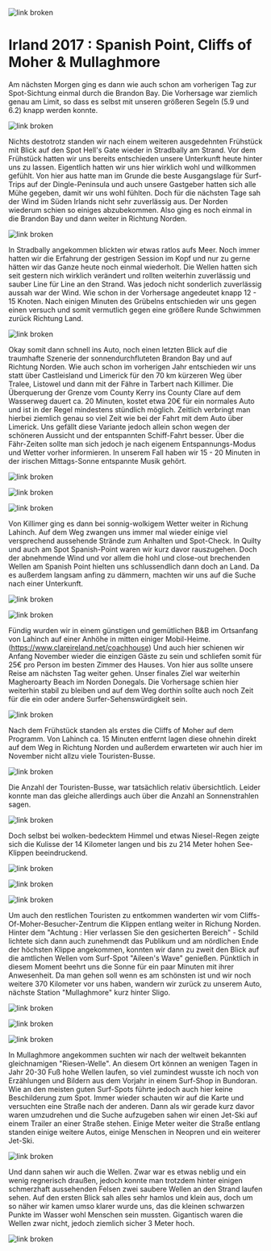 ![link broken](../../../../../../mediaLibrary/posts/2017/ireland-irland/11-07-spanish-point-cliffs-of-moher-mullaghmore/windsurf-stormy-stories-surf-travel-blog-ireland-irland-11-07-spanish-point-cliffs-of-moher-mullaghmore-WM-35p-DSC09663.jpg)

# Irland 2017 : Spanish Point, Cliffs of Moher & Mullaghmore

Am nächsten Morgen ging es dann wie auch schon am vorherigen Tag zur Spot-Sichtung einmal durch die Brandon Bay. Die Vorhersage war ziemlich genau am Limit, so dass es selbst mit unseren größeren Segeln (5.9 und 6.2) knapp werden konnte.

![link broken](../../../../../../mediaLibrary/posts/2017/ireland-irland/11-07-spanish-point-cliffs-of-moher-mullaghmore/windsurf-stormy-stories-surf-travel-blog-ireland-irland-11-07-spanish-point-cliffs-of-moher-mullaghmore-WM-35p-DSC09529.jpg)

Nichts destotrotz standen wir nach einem weiteren ausgedehnten Frühstück mit Blick auf den Spot Hell's Gate wieder in Stradbally am Strand. Vor dem Frühstück hatten wir uns bereits entschieden unsere Unterkunft heute hinter uns zu lassen.
Eigentlich hatten wir uns hier wirklich wohl und willkommen gefühlt. Von hier aus hatte man im Grunde die beste Ausgangslage für Surf-Trips auf der Dingle-Peninsula und auch unsere Gastgeber hatten sich alle Mühe gegeben, damit wir uns wohl fühlten.
Doch für die nächsten Tage sah der Wind im Süden Irlands nicht sehr zuverlässig aus.
Der Norden wiederum schien so einiges  abzubekommen. Also ging es noch einmal in die Brandon Bay und dann weiter in Richtung Norden.

![link broken](../../../../../../mediaLibrary/posts/2017/ireland-irland/11-07-spanish-point-cliffs-of-moher-mullaghmore/windsurf-stormy-stories-surf-travel-blog-ireland-irland-11-07-spanish-point-cliffs-of-moher-mullaghmore-WM-35p-DSC09533.jpg)

In Stradbally angekommen blickten wir etwas ratlos aufs Meer. Noch immer hatten wir die Erfahrung der gestrigen Session im Kopf und nur zu gerne hätten wir das Ganze heute noch einmal wiederholt. Die Wellen hatten sich seit gestern nich wirklich verändert und rollten weiterhin zuverlässig und sauber Line für Line an den Strand. Was jedoch nicht sonderlich zuverlässig aussah war der Wind. Wie schon in der Vorhersage angedeutet knapp 12 - 15 Knoten. Nach einigen Minuten des Grübelns entschieden wir uns gegen einen versuch und somit vermutlich gegen eine größere Runde Schwimmen zurück Richtung Land.

![link broken](../../../../../../mediaLibrary/posts/2017/ireland-irland/11-07-spanish-point-cliffs-of-moher-mullaghmore/windsurf-stormy-stories-surf-travel-blog-ireland-irland-11-07-spanish-point-cliffs-of-moher-mullaghmore-WM-35p-DSC09534.jpg)

Okay somit dann schnell ins Auto, noch einen letzten Blick auf die traumhafte Szenerie der sonnendurchfluteten Brandon Bay und auf Richtung Norden.
Wie auch schon im vorherigen Jahr entschieden wir uns statt über Castleisland und Limerick für den 70 km kürzeren Weg über Tralee, Listowel und dann mit der Fähre in Tarbert nach Killimer. Die Überquerung der Grenze vom County Kerry ins County Clare auf dem Wasserweg dauert ca. 20 Minuten, kostet etwa 20€ für ein normales Auto und ist in der Regel mindestens stündlich möglich.
Zeitlich verbringt man hierbei ziemlich genau so viel Zeit wie bei der Fahrt mit dem Auto über Limerick. Uns gefällt diese Variante jedoch allein schon wegen der schöneren Aussicht und der entspannten Schiff-Fahrt besser. Über die Fähr-Zeiten sollte man sich jedoch je nach eigenem Entspannungs-Modus und Wetter vorher informieren. In unserem Fall haben wir 15 - 20 Minuten in der irischen Mittags-Sonne entspannte Musik gehört.

![link broken](../../../../../../mediaLibrary/posts/2017/ireland-irland/11-07-spanish-point-cliffs-of-moher-mullaghmore/windsurf-stormy-stories-surf-travel-blog-ireland-irland-11-07-spanish-point-cliffs-of-moher-mullaghmore-WM-35p-DSC09536.jpg)

![link broken](../../../../../../mediaLibrary/posts/2017/ireland-irland/11-07-spanish-point-cliffs-of-moher-mullaghmore/windsurf-stormy-stories-surf-travel-blog-ireland-irland-11-07-spanish-point-cliffs-of-moher-mullaghmore-WM-35p-DSC09537.jpg)

![link broken](../../../../../../mediaLibrary/posts/2017/ireland-irland/11-07-spanish-point-cliffs-of-moher-mullaghmore/windsurf-stormy-stories-surf-travel-blog-ireland-irland-11-07-spanish-point-cliffs-of-moher-mullaghmore-WM-35p-DSC09540.jpg)

Von Killimer ging es dann bei sonnig-wolkigem Wetter weiter in Richung Lahinch. Auf dem Weg zwangen uns immer mal wieder einige viel versprechend aussehende Strände zum Anhalten und Spot-Check. In Quilty und auch am Spot Spanish-Point waren wir kurz davor rauszugehen. Doch der abnehmende Wind und vor allem die hohl und close-out brechenden Wellen am Spanish Point hielten uns schlussendlich dann doch an Land. Da es außerdem langsam anfing zu dämmern, machten wir uns auf die Suche nach einer Unterkunft.


![link broken](../../../../../../mediaLibrary/posts/2017/ireland-irland/11-07-spanish-point-cliffs-of-moher-mullaghmore/windsurf-stormy-stories-surf-travel-blog-ireland-irland-11-07-spanish-point-cliffs-of-moher-mullaghmore-WM-35p-DSC09543.jpg)

![link broken](../../../../../../mediaLibrary/posts/2017/ireland-irland/11-07-spanish-point-cliffs-of-moher-mullaghmore/windsurf-stormy-stories-surf-travel-blog-ireland-irland-11-07-spanish-point-cliffs-of-moher-mullaghmore-WM-35p-DSC09568.jpg)

Fündig wurden wir in einem günstigen und gemütlichen B&B im Ortsanfang von Lahinch auf einer Anhöhe in mitten einiger Mobil-Heime. (https://www.clareireland.net/coachhouse) Und auch hier schienen wir Anfang November wieder die einzigen Gäste zu sein und schliefen somit für 25€ pro Person im besten Zimmer des Hauses.
Von hier aus sollte unsere Reise am nächsten Tag weiter gehen. Unser finales Ziel war weiterhin Magheroarty Beach im Norden Donegals. Die Vorhersage schien hier weiterhin stabil zu bleiben und auf dem Weg dorthin sollte auch noch Zeit für die ein oder andere Surfer-Sehenswürdigkeit sein.

![link broken](../../../../../../mediaLibrary/posts/2017/ireland-irland/11-07-spanish-point-cliffs-of-moher-mullaghmore/windsurf-stormy-stories-surf-travel-blog-ireland-irland-11-07-spanish-point-cliffs-of-moher-mullaghmore-WM-35p-DSC09577.jpg)

Nach dem Frühstück standen als erstes die Cliffs of Moher auf dem Programm. Von Lahinch ca. 15 Minuten entfernt lagen diese ohnehin direkt auf dem Weg in Richtung Norden und außerdem erwarteten wir auch hier im November nicht allzu viele Touristen-Busse.

![link broken](../../../../../../mediaLibrary/posts/2017/ireland-irland/11-07-spanish-point-cliffs-of-moher-mullaghmore/windsurf-stormy-stories-surf-travel-blog-ireland-irland-11-07-spanish-point-cliffs-of-moher-mullaghmore-WM-35p-DSC09586.jpg)

Die Anzahl der Touristen-Busse, war tatsächlich relativ übersichtlich. Leider konnte man das gleiche allerdings auch über die Anzahl an Sonnenstrahlen sagen.

![link broken](../../../../../../mediaLibrary/posts/2017/ireland-irland/11-07-spanish-point-cliffs-of-moher-mullaghmore/windsurf-stormy-stories-surf-travel-blog-ireland-irland-11-07-spanish-point-cliffs-of-moher-mullaghmore-WM-35p-DSC09629.jpg)

Doch selbst bei wolken-bedecktem Himmel und etwas Niesel-Regen zeigte sich die Kulisse der 14 Kilometer langen und bis zu 214 Meter hohen See-Klippen beeindruckend.

![link broken](../../../../../../mediaLibrary/posts/2017/ireland-irland/11-07-spanish-point-cliffs-of-moher-mullaghmore/windsurf-stormy-stories-surf-travel-blog-ireland-irland-11-07-spanish-point-cliffs-of-moher-mullaghmore-WM-35p-DSC09636.jpg)

![link broken](../../../../../../mediaLibrary/posts/2017/ireland-irland/11-07-spanish-point-cliffs-of-moher-mullaghmore/windsurf-stormy-stories-surf-travel-blog-ireland-irland-11-07-spanish-point-cliffs-of-moher-mullaghmore-WM-35p-DSC09645.jpg)

![link broken](../../../../../../mediaLibrary/posts/2017/ireland-irland/11-07-spanish-point-cliffs-of-moher-mullaghmore/windsurf-stormy-stories-surf-travel-blog-ireland-irland-11-07-spanish-point-cliffs-of-moher-mullaghmore-WM-35p-DSC09663.jpg)

Um auch den restlichen Touristen zu entkommen wanderten wir vom Cliffs-Of-Moher-Besucher-Zentrum die Klippen entlang weiter in Richung Norden. Hinter dem "Achtung : Hier verlassen Sie den gesicherten Bereich" - Schild lichtete sich dann auch zunehmendt das Publikum und am nördlichen Ende der höchsten Klippe angekommen, konnten wir dann zu zweit den Blick auf die amtlichen Wellen vom Surf-Spot "Aileen's Wave" genießen. Pünktlich in diesem Moment beehrt uns die Sonne für ein paar Minuten mit ihrer Anwesenheit.
Da man gehen soll wenn es am schönsten ist und wir noch weitere 370 Kilometer vor uns haben, wandern wir zurück zu unserem Auto, nächste Station "Mullaghmore" kurz hinter Sligo.

![link broken](../../../../../../mediaLibrary/posts/2017/ireland-irland/11-07-spanish-point-cliffs-of-moher-mullaghmore/windsurf-stormy-stories-surf-travel-blog-ireland-irland-11-07-spanish-point-cliffs-of-moher-mullaghmore-WM-35p-DSC09682.jpg)

![link broken](../../../../../../mediaLibrary/posts/2017/ireland-irland/11-07-spanish-point-cliffs-of-moher-mullaghmore/windsurf-stormy-stories-surf-travel-blog-ireland-irland-11-07-spanish-point-cliffs-of-moher-mullaghmore-WM-35p-DSC09702.jpg)

![link broken](../../../../../../mediaLibrary/posts/2017/ireland-irland/11-07-spanish-point-cliffs-of-moher-mullaghmore/windsurf-stormy-stories-surf-travel-blog-ireland-irland-11-07-spanish-point-cliffs-of-moher-mullaghmore-WM-35p-DSC09706.jpg)

In Mullaghmore angekommen suchten wir nach der weltweit bekannten gleichnamigen "Riesen-Welle". An diesem Ort können an wenigen Tagen in Jahr 20-30 Fuß hohe Wellen laufen, so viel zumindest wusste ich noch von Erzählungen und Bildern aus dem Vorjahr in einem Surf-Shop in Bundoran. Wie an den meisten guten Surf-Spots führte jedoch auch hier keine Beschilderung zum Spot. Immer wieder schauten wir auf die Karte und versuchten eine Straße nach der anderen. Dann als wir gerade kurz davor waren umzudrehen und die Suche aufzugeben sahen wir einen Jet-Ski auf einem Trailer an einer Straße stehen.
Einige Meter weiter die Straße entlang standen einige weitere Autos, einige Menschen in Neopren und ein weiterer Jet-Ski.

![link broken](../../../../../../mediaLibrary/posts/2017/ireland-irland/11-07-spanish-point-cliffs-of-moher-mullaghmore/windsurf-stormy-stories-surf-travel-blog-ireland-irland-11-07-spanish-point-cliffs-of-moher-mullaghmore-WM-35p-DSC09707.jpg)

Und dann sahen wir auch die Wellen. Zwar war es etwas neblig und ein wenig regnerisch draußen, jedoch konnte man trotzdem hinter einigen schmerzhaft aussehenden Felsen zwei saubere Wellen an den Strand laufen sehen. Auf den ersten Blick sah alles sehr hamlos und klein aus, doch um so näher wir kamen umso klarer wurde uns, das die kleinen schwarzen Punkte im Wasser wohl Menschen sein mussten. Gigantisch waren die Wellen zwar nicht, jedoch ziemlich sicher 3 Meter hoch.

![link broken](../../../../../../mediaLibrary/posts/2017/ireland-irland/11-07-spanish-point-cliffs-of-moher-mullaghmore/windsurf-stormy-stories-surf-travel-blog-ireland-irland-11-07-spanish-point-cliffs-of-moher-mullaghmore-WM-35p-DSC09710.jpg)
